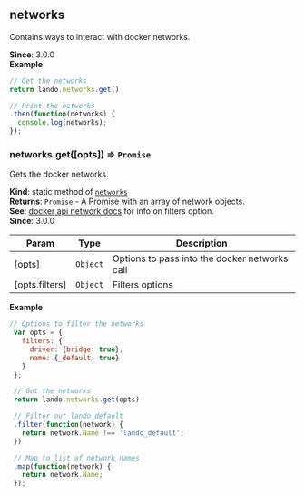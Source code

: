 <a name="module_networks"></a>

## networks
Contains ways to interact with docker networks.

**Since**: 3.0.0  
**Example**  
```js
// Get the networks
return lando.networks.get()

// Print the networks
.then(function(networks) {
  console.log(networks);
});
```
<a name="module_networks.get"></a>

### networks.get([opts]) ⇒ <code>Promise</code>
Gets the docker networks.

**Kind**: static method of [<code>networks</code>](#module_networks)  
**Returns**: <code>Promise</code> - A Promise with an array of network objects.  
**See**: [docker api network docs](https://docs.docker.com/engine/api/v1.27/#operation/NetworkList) for info on filters option.  
**Since**: 3.0.0  

| Param | Type | Description |
| --- | --- | --- |
| [opts] | <code>Object</code> | Options to pass into the docker networks call |
| [opts.filters] | <code>Object</code> | Filters options |

**Example**  
```js
// Options to filter the networks
 var opts = {
   filters: {
     driver: {bridge: true},
     name: {_default: true}
   }
 };

 // Get the networks
 return lando.networks.get(opts)

 // Filter out lando_default
 .filter(function(network) {
   return network.Name !== 'lando_default';
 })

 // Map to list of network names
 .map(function(network) {
   return network.Name;
 });
```

